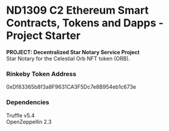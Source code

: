 # ND1309 C2 Ethereum Smart Contracts, Tokens and Dapps - Project Starter 
**PROJECT: Decentralized Star Notary Service Project**
<br>Star Notary for the Celestial Orb NFT token (ORB).

### Rinkeby Token Address
0xDf83365b8f3a8F9631CA3F5Dc7e8B954eb1c673e

### Dependencies
Truffle v5.4<br>
OpenZeppellin 2.3
